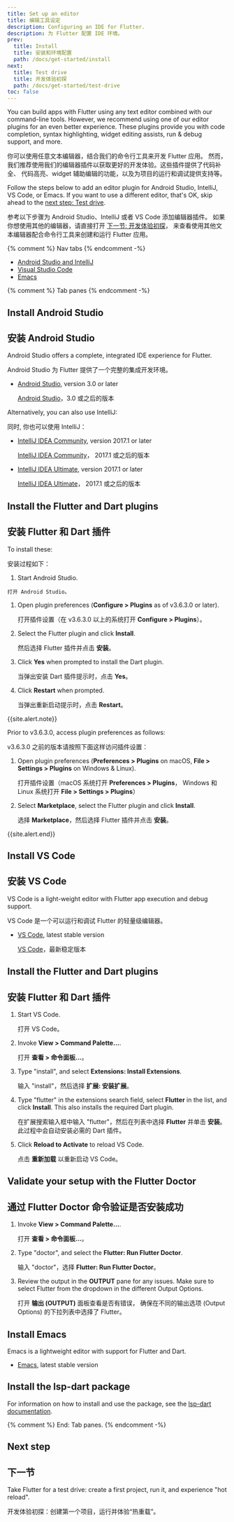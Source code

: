 ```yaml
---
title: Set up an editor
title: 编辑工具设定
description: Configuring an IDE for Flutter.
description: 为 Flutter 配置 IDE 环境。
prev:
  title: Install
  title: 安装和环境配置
  path: /docs/get-started/install
next:
  title: Test drive
  title: 开发体验初探
  path: /docs/get-started/test-drive
toc: false
---
```


You can build apps with Flutter using any text editor combined with our
command-line tools. However, we recommend using one of our editor
plugins for an even better experience.
These plugins provide you with code completion, syntax
highlighting, widget editing assists, run & debug support, and more.

你可以使用任意文本编辑器，结合我们的命令行工具来开发 Flutter 应用。
然而，我们推荐使用我们的编辑器插件以获取更好的开发体验。这些插件提供了代码补全、
代码高亮、widget 辅助编辑的功能，以及为项目的运行和调试提供支持等。

Follow the steps below to add an editor plugin for Android Studio,
IntelliJ, VS Code, or Emacs. If you want to use a different editor,
that's OK, skip ahead to the [next step: Test drive][].

参考以下步骤为 Android Studio、IntelliJ 或者 VS Code 添加编辑器插件。
如果你想使用其他的编辑器，请直接打开
[下一节: 开发体验初探][next step: Test drive]，
来查看使用其他文本编辑器配合命令行工具来创建和运行 Flutter 应用。

{% comment %} Nav tabs {% endcomment -%}
<ul class="nav nav-tabs" id="editor-setup" role="tablist">
  <li class="nav-item">
    <a class="nav-link active" id="androidstudio-tab" href="#androidstudio" role="tab" aria-controls="androidstudio" aria-selected="true">Android Studio and IntelliJ</a>
  </li>
  <li class="nav-item">
    <a class="nav-link" id="vscode-tab" href="#vscode" role="tab" aria-controls="vscode" aria-selected="false">Visual Studio Code</a>
  </li>
  <li class="nav-item">
    <a class="nav-link" id="emacs-tab" href="#emacs" role="tab" aria-controls="emacs" aria-selected="false">Emacs</a>
  </li>
</ul>

{% comment %} Tab panes {% endcomment -%}
<div class="tab-content">

<div class="tab-pane active" id="androidstudio" role="tabpanel" aria-labelledby="androidstudio-tab" markdown="1">

## Install Android Studio

## 安装 Android Studio

Android Studio offers a complete, integrated IDE experience for Flutter.

Android Studio 为 Flutter 提供了一个完整的集成开发环境。

* [Android Studio][], version 3.0 or later

  [Android Studio](https://developer.android.google.cn/studio)，3.0 或之后的版本

Alternatively, you can also use IntelliJ:

同时, 你也可以使用 IntelliJ：

* [IntelliJ IDEA Community][], version 2017.1 or later

  [IntelliJ IDEA Community][]， 2017.1 或之后的版本

* [IntelliJ IDEA Ultimate][], version 2017.1 or later

  [IntelliJ IDEA Ultimate][]， 2017.1 或之后的版本

## Install the Flutter and Dart plugins

## 安装 Flutter 和 Dart 插件

To install these:

安装过程如下：

 1.  Start Android Studio.
    
    打开 Android Studio。

 1. Open plugin preferences (**Configure > Plugins** as of
     v3.6.3.0 or later).

    打开插件设置（在 v3.6.3.0 以上的系统打开 **Configure > Plugins**）。

 1. Select the Flutter plugin and
     click **Install**.

    然后选择 Flutter 插件并点击 **安装**。

 1. Click **Yes** when prompted to install the Dart plugin.

    当弹出安装 Dart 插件提示时，点击 **Yes**。

 1. Click **Restart** when prompted.

    当弹出重新启动提示时，点击 **Restart**。

{{site.alert.note}}

  Prior to v3.6.3.0, access plugin preferences as follows:
   
  v3.6.3.0 之前的版本请按照下面这样访问插件设置： 
   
   1. Open plugin preferences (**Preferences > Plugins** on macOS,
      **File > Settings > Plugins** on Windows & Linux).

      打开插件设置（macOS 系统打开 **Preferences > Plugins**，
      Windows 和 Linux 系统打开 **File > Settings > Plugins**）

   1. Select **Marketplace**,  select the Flutter plugin and click
      **Install**.

      选择 **Marketplace**，然后选择 Flutter 插件并点击 **安装**。

{{site.alert.end}}

    

</div>
<div class="tab-pane" id="vscode" role="tabpanel" aria-labelledby="vscode-tab" markdown="1">

## Install VS Code

## 安装 VS Code

VS Code is a light-weight editor with Flutter app execution and debug support.

VS Code 是一个可以运行和调试 Flutter 的轻量级编辑器。

* [VS Code][], latest stable version

  [VS Code][]，最新稳定版本

## Install the Flutter and Dart plugins

## 安装 Flutter 和 Dart 插件

 1. Start VS Code.

    打开 VS Code。

 1. Invoke **View > Command Palette...**.

    打开 **查看 > 命令面板…**。

 1. Type "install", and select **Extensions: Install Extensions**.

    输入 "install"，然后选择 **扩展: 安装扩展**。

 1. Type "flutter" in the extensions search field, select **Flutter** in the list,
    and click **Install**. This also installs the required Dart plugin.

    在扩展搜索输入框中输入 "flutter"，然后在列表中选择 **Flutter** 并单击 **安装**。
    此过程中会自动安装必需的 Dart 插件。

 1. Click **Reload to Activate** to reload VS Code.

    点击 **重新加载** 以重新启动 VS Code。

## Validate your setup with the Flutter Doctor

## 通过 Flutter Doctor 命令验证是否安装成功

 1. Invoke **View > Command Palette...**.

    打开 **查看 > 命令面板…**。

 1. Type "doctor", and select the **Flutter: Run Flutter Doctor**.

    输入 "doctor"，选择 **Flutter: Run Flutter Doctor**。

 1. Review the output in the **OUTPUT** pane for any issues. Make sure to select Flutter from the dropdown in the different Output Options.

    打开 **输出 (OUTPUT)** 面板查看是否有错误，
    确保在不同的输出选项 (Output Options) 的下拉列表中选择了 Flutter。

</div>
<div class="tab-pane" id="emacs" role="tabpanel" aria-labelledby="emacs-tab" markdown="1">

## Install Emacs

Emacs is a lightweight editor with support for Flutter and Dart.

* [Emacs][], latest stable version

## Install the lsp-dart package

For information on how to install and use the package, see the [lsp-dart documentation][].

</div>
</div>{% comment %} End: Tab panes. {% endcomment -%}

## Next step

## 下一节

Take Flutter for a test drive: create a first project, run it, and experience
"hot reload".

开发体验初探：创建第一个项目，运行并体验“热重载”。

[Android Studio]: {{site.android-dev}}/studio
[IntelliJ IDEA Community]: https://www.jetbrains.com/idea/download/
[IntelliJ IDEA Ultimate]: https://www.jetbrains.com/idea/download/
[next step: Test drive]: /docs/get-started/test-drive
[VS Code]: https://code.visualstudio.com/
[Emacs]: https://www.gnu.org/software/emacs/download.html
[lsp-dart documentation]: https://emacs-lsp.github.io/lsp-dart/

